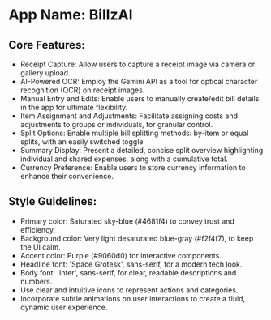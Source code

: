 # **App Name**: BillzAI

## Core Features:

- Receipt Capture: Allow users to capture a receipt image via camera or gallery upload.
- AI-Powered OCR: Employ the Gemini API as a tool for optical character recognition (OCR) on receipt images.
- Manual Entry and Edits: Enable users to manually create/edit bill details in the app for ultimate flexibility.
- Item Assignment and Adjustments: Facilitate assigning costs and adjustments to groups or individuals, for granular control.
- Split Options: Enable multiple bill splitting methods: by-item or equal splits, with an easily switched toggle
- Summary Display: Present a detailed, concise split overview highlighting individual and shared expenses, along with a cumulative total.
- Currency Preference: Enable users to store currency information to enhance their convenience.

## Style Guidelines:

- Primary color: Saturated sky-blue (#4681f4) to convey trust and efficiency.
- Background color: Very light desaturated blue-gray (#f2f4f7), to keep the UI calm.
- Accent color: Purple (#9060d0) for interactive components.
- Headline font: 'Space Grotesk', sans-serif, for a modern tech look.
- Body font: 'Inter', sans-serif, for clear, readable descriptions and numbers.
- Use clear and intuitive icons to represent actions and categories.
- Incorporate subtle animations on user interactions to create a fluid, dynamic user experience.
